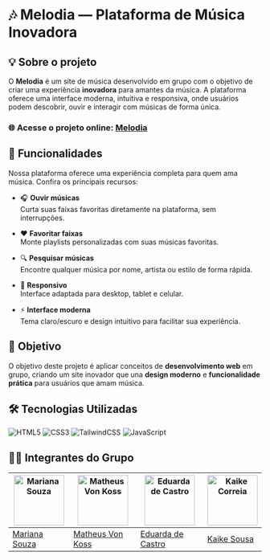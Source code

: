 # 🎶 Melodia — Plataforma de Música Inovadora  

## 💡 Sobre o projeto  
O **Melodia** é um site de música desenvolvido em grupo com o objetivo de criar uma experiência **inovadora** para amantes da música. A plataforma oferece uma interface moderna, intuitiva e responsiva, onde usuários podem descobrir, ouvir e interagir com músicas de forma única.  

 ### 🌐 Acesse o projeto online: [Melodia](https://marifranca.github.io/CP5-FrontEnd//)

## 🚀 Funcionalidades

Nossa plataforma oferece uma experiência completa para quem ama música. Confira os principais recursos:

- 🎧 **Ouvir músicas**  
  Curta suas faixas favoritas diretamente na plataforma, sem interrupções.

- ❤️ **Favoritar faixas**  
  Monte playlists personalizadas com suas músicas favoritas.

- 🔍 **Pesquisar músicas**  
  Encontre qualquer música por nome, artista ou estilo de forma rápida.

- 📱 **Responsivo**  
  Interface adaptada para desktop, tablet e celular.

- ⚡ **Interface moderna**  
  Tema claro/escuro e design intuitivo para facilitar sua experiência.

## 🎯 Objetivo  
O objetivo deste projeto é aplicar conceitos de **desenvolvimento web** em grupo, criando um site inovador que una **design moderno** e **funcionalidade prática** para usuários que amam música.  

## 🛠️ Tecnologias Utilizadas  
![HTML5](https://img.shields.io/badge/html5-%23E34F26.svg?style=for-the-badge&logo=html5&logoColor=white)  ![CSS3](https://img.shields.io/badge/css3-%231572B6.svg?style=for-the-badge&logo=css3&logoColor=white) ![TailwindCSS](https://img.shields.io/badge/tailwindcss-%23122633.svg?style=for-the-badge&logo=tailwindcss&logoColor=white) ![JavaScript](https://img.shields.io/badge/javascript-%23323330.svg?style=for-the-badge&logo=javascript&logoColor=%23F7DF1E)  


## 👩‍💻 Integrantes do Grupo  

| [<img src="https://github.com/MariFranca.png" width="100px;" alt="Mariana Souza"/>](https://github.com/MariFranca) | [<img src="https://avatars.githubusercontent.com/u/202724989?v=4" width="100px;" alt="Matheus Von Koss"/>](hhttps://github.com/matheuswildeisen) | [<img src="https://avatars.githubusercontent.com/u/148223217?v=4" width="100px;" alt="Eduarda de Castro"/>](https://github.com/DudaFror) | [<img src="https://avatars.githubusercontent.com/u/204512454?v=4" width="100px;" alt="Kaike Correia"/>](https://github.com/kaike-sousa) |
|---|---|---|---|
| [Mariana Souza](https://github.com/MariFranca) | [Matheus Von Koss](https://github.com/matheuswildeisen) | [Eduarda de Castro](https://github.com/DudaFror) | [Kaike Sousa](https://github.com/kaike-sousa) |
